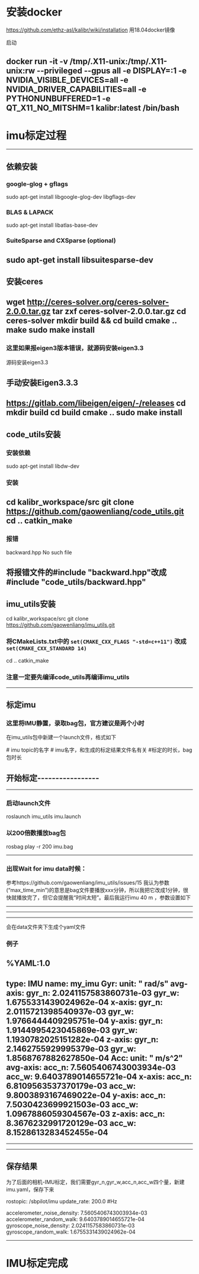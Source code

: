 # 安装docker 
https://github.com/ethz-asl/kalibr/wiki/installation
用18.04docker镜像

启动

docker run -it -v /tmp/.X11-unix:/tmp/.X11-unix:rw --privileged --gpus all -e DISPLAY=:1 -e NVIDIA_VISIBLE_DEVICES=all -e NVIDIA_DRIVER_CAPABILITIES=all -e PYTHONUNBUFFERED=1 -e QT_X11_NO_MITSHM=1 kalibr:latest /bin/bash
------------------------------------
# imu标定过程
----------------
## 依赖安装
### google-glog + gflags
sudo apt-get install libgoogle-glog-dev libgflags-dev
### BLAS & LAPACK
sudo apt-get install libatlas-base-dev
### SuiteSparse and CXSparse (optional)
sudo apt-get install libsuitesparse-dev
----------------------------------------------------
## 安装ceres 
wget http://ceres-solver.org/ceres-solver-2.0.0.tar.gz
tar zxf ceres-solver-2.0.0.tar.gz
cd ceres-solver
mkdir build && cd build
cmake ..
make
sudo make install
-------------------------------------------
### 这里如果报eigen3版本错误，就源码安装eigen3.3
源码安装eigen3.3

## 手动安装Eigen3.3.3
https://gitlab.com/libeigen/eigen/-/releases
cd 
mkdir build
cd build
cmake ..
sudo make install
--------------------------------
## code_utils安装

### 安装依赖
sudo apt-get install libdw-dev

### 安装
cd kalibr_workspace/src
git clone https://github.com/gaowenliang/code_utils.git
cd ..
catkin_make
-------------------------------------
### 报错
backward.hpp No such file

将报错文件的#include "backward.hpp"改成#include "code_utils/backward.hpp"
-------------------------------------
## imu_utils安装

cd kalibr_workspace/src
git clone https://github.com/gaowenliang/imu_utils.git
### 将CMakeLists.txt中的 `set(CMAKE_CXX_FLAGS "-std=c++11")` 改成 `set(CMAKE_CXX_STANDARD 14)`

cd ..
catkin_make
 
### 注意一定要先编译code_utils再编译imu_utils

------------------------------------

## 标定imu
### 这里将IMU静置，录取bag包，官方建议是两个小时

在imu_utils包中新建一个launch文件，格式如下

<launch>
    <node pkg="imu_utils" type="imu_an" name="imu_an" output="screen">
        <param name="imu_topic" type="string" value= "/imu"/>    # imu topic的名字
        <param name="imu_name" type="string" value= "my_imu"/>   	# imu名字，和生成的标定结果文件名有关
        <param name="data_save_path" type="string" value= "$(find imu_utils)/data/"/>
        <param name="max_time_min" type="int" value= "１２０"/>   #标定的时长，bag包时长
        <param name="max_cluster" type="int" value= "100"/>
    </node>
</launch>

## 开始标定-----------------
-------------------------
### 启动launch文件
roslaunch imu_utils imu.launch

### 以200倍数播放bag包
rosbag play -r 200 imu.bag

-------------------
### 出现Wait for imu data时候：
参考https://github.com/gaowenliang/imu_utils/issues/15
我认为参数(“max_time_min”)的意思是bag文件要播放xxx分钟，所以我把它改成1分钟，很快就播放完了，但它会提醒我“时间太短”。最后我运行imu 40 m ，参数设置如下
<param name="max_time_min" type="int" value= "30"/>

------------------------
-----------------------
------------------------
会在data文件夹下生成个yaml文件
### 例子
%YAML:1.0
---
type: IMU
name: my_imu
Gyr:
   unit: " rad/s"
   avg-axis:
      gyr_n: 2.0241157583860731e-03
      gyr_w: 1.6755331439024962e-04
   x-axis:
      gyr_n: 2.0115721398540937e-03
      gyr_w: 1.9766444409295751e-04
   y-axis:
      gyr_n: 1.9144995423045869e-03
      gyr_w: 1.1930782025151282e-04
   z-axis:
      gyr_n: 2.1462755929995379e-03
      gyr_w: 1.8568767882627850e-04
Acc:
   unit: " m/s^2"
   avg-axis:
      acc_n: 7.5605406743003934e-03
      acc_w: 9.6403789014655721e-04
   x-axis:
      acc_n: 6.8109563537370179e-03
      acc_w: 9.8003893167469022e-04
   y-axis:
      acc_n: 7.5030423699921503e-03
      acc_w: 1.0967886059304567e-03
   z-axis:
      acc_n: 8.3676232991720129e-03
      acc_w: 8.1528613283452455e-04
------------------------------------------------------
--------------------------------------------------------
--------------------------------------------------------

## 保存结果
为了后面的相机-IMU标定，我们需要gyr_n,gyr_w,acc_n,acc_w四个量，新建imu.yaml，保存下来

rostopic: /sbpilot/imu
update_rate: 200.0 #Hz

accelerometer_noise_density: 7.5605406743003934e-03
accelerometer_random_walk: 9.6403789014655721e-04
gyroscope_noise_density: 2.0241157583860731e-03
gyroscope_random_walk: 1.6755331439024962e-04

--------------------------------------------------------
# IMU标定完成



